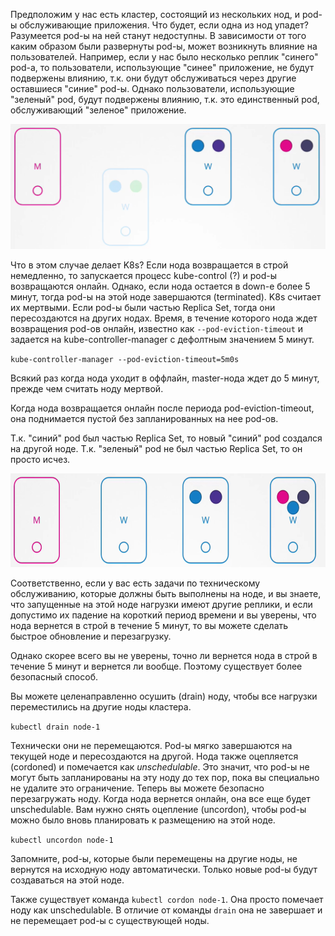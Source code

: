 Предположим у нас есть кластер, состоящий из нескольких нод, и pod-ы обслуживающие приложения. Что будет, если одна из нод упадет? Разумеется pod-ы на ней станут недоступны. В зависимости от того каким образом были развернуты pod-ы, может возникнуть влияние на пользователей. Например, если у нас было несколько реплик "синего" pod-а, то пользователи, использующие "синее" приложение, не будут подвержены влиянию, т.к. они будут обслуживаться через другие оставшиеся "синие" pod-ы. Однако пользователи, использующие "зеленый" pod, будут подвержены влиянию, т.к. это единственный pod, обслуживающий "зеленое" приложение.

<img src="image.png" width="600" height="200"><br>

Что в этом случае делает K8s? Если нода возвращается в строй немедленно, то запускается процесс kube-control (?) и pod-ы возвращаются онлайн. Однако, если нода остается в down-е более 5 минут, тогда pod-ы на этой ноде завершаются (terminated). K8s считает их мертвыми. Если pod-ы были частью Replica Set, тогда они пересоздаются на других нодах. Время, в течение которого нода ждет возвращения pod-ов онлайн, известно как `--pod-eviction-timeout` и задается на kube-controller-manager с дефолтным значением 5 минут.

`kube-controller-manager --pod-eviction-timeout=5m0s`

Всякий раз когда нода уходит в оффлайн, master-нода ждет до 5 минут, прежде чем считать ноду мертвой.

Когда нода возвращается онлайн после периода pod-eviction-timeout, она поднимается пустой без запланированных на нее pod-ов.

Т.к. "синий" pod был частью Replica Set, то новый "синий" pod создался на другой ноде. Т.к. "зеленый" pod не был частью Replica Set, то он просто исчез.

<img src="image-1.png" width="600" height="150"><br>

Соответственно, если у вас есть задачи по техническому обслуживанию, которые должны быть выполнены на ноде, и вы знаете, что запущенные на этой ноде нагрузки имеют другие реплики, и если допустимо их падение на короткий период времени и вы уверены, что нода вернется в строй в течение 5 минут, то вы можете сделать быстрое обновление и перезагрузку.

Однако скорее всего вы не уверены, точно ли вернется нода в строй в течение 5 минут и вернется ли вообще. Поэтому существует более безопасный способ.

Вы можете целенаправленно осушить (drain) ноду, чтобы все нагрузки переместились на другие ноды кластера.

`kubectl drain node-1`

Технически они не перемещаются. Pod-ы мягко завершаются на текущей ноде и пересоздаются на другой. Нода также оцепляется (cordoned) и помечается как *unschedulable*. Это значит, что pod-ы не могут быть запланированы на эту ноду до тех пор, пока вы специально не удалите это ограничение. Теперь вы можете безопасно перезагружать ноду. Когда нода вернется онлайн, она все еще будет unschedulable. Вам нужно снять оцепление (uncordon), чтобы pod-ы можно было вновь планировать к размещению на этой ноде.

`kubectl uncordon node-1`

Запомните, pod-ы, которые были перемещены на другие ноды, не вернутся на исходную ноду автоматически. Только новые pod-ы будут создаваться на этой ноде.

Также существует команда `kubectl cordon node-1`. Она просто помечает ноду как unschedulable. В отличие от команды `drain` она не завершает и не перемещает pod-ы с существующей ноды.